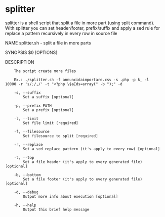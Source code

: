 splitter
========

splitter is a shell script that split a file in more part (using split command). 
With splitter you can set header/footer, prefix/suffix and apply a sed rule for replace a pattern recursively in every row in source file  

NAME
  	splitter.sh - split a file in more parts

SYNOPSIS
        $0 [OPTIONS]

DESCRIPTION

        The script create more files
        
        Ex.: ./splitter.sh -f annuncidaimportare.csv -s .php -p k_ -l 10000 -r 's/;/,/' -t "<?php \$aIds=array(" -b ");" -d
        
		-s, --suffix
			Set a suffix [optional]
		
		-p, --prefix PATH
			Set a prefix [optional]
		
		-l, --limit
			Set file limit [required]
		
		-f, --filesource
			Set filesource to split [required]
			
		-r, --replace
			Set a sed replace pattern (it's apply to every row) [optional]

		-t, --top
			Set a file header (it's apply to every generated file) [optional]
		
		-b, --bottom
			Set a file footer (it's apply to every generated file) [optional]
			
		-d, --debug
			Output more info about execution [optional]
        	
		-h, --help
			Output this brief help message
